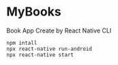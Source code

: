 # MyBooks
Book App
Create by React Native CLI

    npm intall
    npx react-native run-android
    npx react-native start
